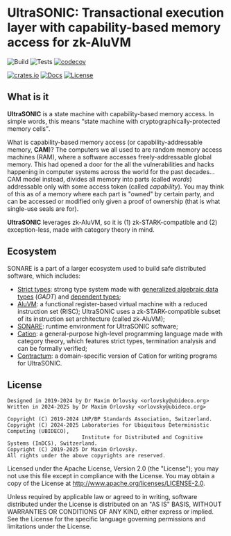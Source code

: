 # UltraSONIC: Transactional execution layer with capability-based memory access for zk-AluVM

![Build](https://github.com/AluVM/ultrasonic/workflows/Build/badge.svg)
![Tests](https://github.com/AluVM/ultrasonic/workflows/Tests/badge.svg)
[![codecov](https://codecov.io/gh/AluVM/ultrasonic/branch/master/graph/badge.svg)](https://codecov.io/gh/AluVM/ultrasonic)

[![crates.io](https://img.shields.io/crates/v/ultrasonic)](https://crates.io/crates/ultrasonic)
[![Docs](https://docs.rs/ultrasonic/badge.svg)](https://docs.rs/ultrasonic)
[![License](https://img.shields.io/crates/l/ultrasonic)](./LICENSE)

## What is it

**UltraSONIC** is a state machine with capability-based memory access. In simple words, this means
<q>state machine with cryptographically-protected memory cells</q>.

What is capability-based memory access (or capability-addressable memory, **CAM**)? The computers we
all used to are random memory access machines (RAM), where a software accesses freely-addressable
global memory. This had opened a door for the all the vulnerabilities and hacks happening in
computer systems across the world for the past decades... CAM model instead, divides all memory into
parts (called *words*) addressable only with some access token (called *capability*). You may think
of this as of a memory where each part is "owned" by certain party, and can be accessed or modified
only given a proof of ownership (that is what single-use seals are for).

**UltraSONIC** leverages zk-AluVM, so it is (1) zk-STARK-compatible and (2) exception-less, made
with category theory in mind.

## Ecosystem

SONARE is a part of a larger ecosystem used to build safe distributed software, which includes:
- [Strict types]: strong type system made with [generalized algebraic data types][GADT] (*GADT*) and
  [dependent types];
- [AluVM]: a functional register-based virtual machine with a reduced instruction set (RISC);
  UltraSONIC uses a zk-STARK-compatible subset of its instruction set architecture (called zk-AluVM);
- [SONARE]: runtime environment for UltraSONIC software;
- [Cation]: a general-purpose high-level programming language made with category theory, which
  features strict types, termination analysis and can be formally verified;
- [Contractum]: a domain-specific version of Cation for writing programs for UltraSONIC.

## License

    Designed in 2019-2024 by Dr Maxim Orlovsky <orlovsky@ubideco.org>
    Written in 2024-2025 by Dr Maxim Orlovsky <orlovsky@ubideco.org>
    
    Copyright (C) 2019-2024 LNP/BP Standards Association, Switzerland.
    Copyright (C) 2024-2025 Laboratories for Ubiquitous Deterministic Computing (UBIDECO),
                            Institute for Distributed and Cognitive Systems (InDCS), Switzerland.
    Copyright (C) 2019-2025 Dr Maxim Orlovsky.
    All rights under the above copyrights are reserved.

Licensed under the Apache License, Version 2.0 (the "License"); you may not use this file except
in compliance with the License. You may obtain a copy of the License at
<http://www.apache.org/licenses/LICENSE-2.0>.

Unless required by applicable law or agreed to in writing, software distributed under the License
is distributed on an "AS IS" BASIS, WITHOUT WARRANTIES OR CONDITIONS OF ANY KIND, either express
or implied. See the License for the specific language governing permissions and limitations under
the License.

[Strict types]: https://strict-types.org
[AluVM]: https://aluvm.org
[SONARE]: https://github.com/AluVM/SONARE
[Cation]: https://cation-lang.org
[Contractum]: https://contractum.org

[GADT]: https://en.wikipedia.org/wiki/Generalized_algebraic_data_type
[dependent types]: https://en.wikipedia.org/wiki/Dependent_type
